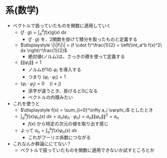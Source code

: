 # 系(数学)

- ベクトルで扱っていたものを関数に適用していく
  - $\displaystyle (f \cdot g) = \int_a^b f(x)g(x)\ dx$
    - $(f \cdot g)$ を、2関数を掛けて積分を取ったものと定義する
  - $\displaystyle \|\|f\|\| = (f \cdot f)^\frac{1}{2} = \left(\int_a^b f(x)^2\ dx \right)^\frac{1}{2}$
    - 絶対値(ノルム)は、さっきの積を使って定義する
  - $\|\| \varphi_i \|\| = 1$
    - ノルムが1の $\varphi_i$ を導入する
    - つまり $(\varphi_i \cdot \varphi_i) = 1$
  - $(\varphi_i \cdot \varphi_j) = 0\quad(i \neq j)$
    - 添字が違うとき、掛けると0になる
    - ベクトルの内積みたい
- これを使うと
  - $\displaystyle f(x) = \sum_{i=0}^\infty a_i \varphi_i$ としたとき
  - $\displaystyle \int_a^b f(x) \varphi_n(x)\ dx = a_n(\varphi_n \cdot \varphi_n) = a_n \|\| \varphi_n \|\|^2 = a_n$
    - $f(x)$ から特定の次元の値を取り出す感じ
  - よって $\displaystyle a_n = \int_a^b f(x)\varphi_n(x)\ dx$
    - これがフーリエ係数につながる
- これなんか群論ににてない？
  - ベクトルで扱っていたものを関数に適用できないか試すところとか
